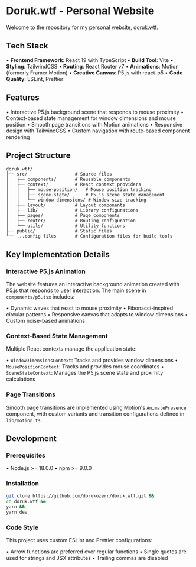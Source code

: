# Doruk.wtf - Personal Website

Welcome to the repository for my personal website, [doruk.wtf](https://doruk.wtf).

## Tech Stack

• **Frontend Framework**: React 19 with TypeScript
• **Build Tool**: Vite
• **Styling**: TailwindCSS
• **Routing**: React Router v7
• **Animations**: Motion (formerly Framer Motion)
• **Creative Canvas**: P5.js with react-p5
• **Code Quality**: ESLint, Prettier

## Features

• Interactive P5.js background scene that responds to mouse proximity
• Context-based state management for window dimensions and mouse position
• Smooth page transitions with Motion animations
• Responsive design with TailwindCSS
• Custom navigation with route-based component rendering

## Project Structure

```
doruk.wtf/
├── src/                  # Source files
│   ├── components/       # Reusable components
│   ├── context/          # React context providers
│   │   ├── mouse-position/   # Mouse position tracking
│   │   ├── scene-state/      # P5.js scene state management
│   │   └── window-dimensions/ # Window size tracking
│   ├── layout/           # Layout components
│   ├── lib/              # Library configurations
│   ├── pages/            # Page components
│   ├── router/           # Routing configuration
│   └── utils/            # Utility functions
├── public/               # Static files
└── ...config files       # Configuration files for build tools
```

## Key Implementation Details

### Interactive P5.js Animation

The website features an interactive background animation created with P5.js that responds to user interaction. The main scene in `components/p5.tsx` includes:

• Dynamic waves that react to mouse proximity
• Fibonacci-inspired circular patterns
• Responsive canvas that adapts to window dimensions
• Custom noise-based animations

### Context-Based State Management

Multiple React contexts manage the application state:

• `WindowDimensionsContext`: Tracks and provides window dimensions
• `MousePositionContext`: Tracks and provides mouse coordinates
• `SceneStateContext`: Manages the P5.js scene state and proximity calculations

### Page Transitions

Smooth page transitions are implemented using Motion's `AnimatePresence` component, with custom variants and transition configurations defined in `lib/motion.ts`.

## Development

### Prerequisites

• Node.js >= 18.0.0
• npm >= 9.0.0

### Installation

```bash
git clone https://github.com/dorukozerr/doruk.wtf.git &&
cd doruk.wtf &&
yarn &&
yarn dev
```

### Code Style

This project uses custom ESLint and Prettier configurations:

• Arrow functions are preferred over regular functions
• Single quotes are used for strings and JSX attributes
• Trailing commas are disabled
